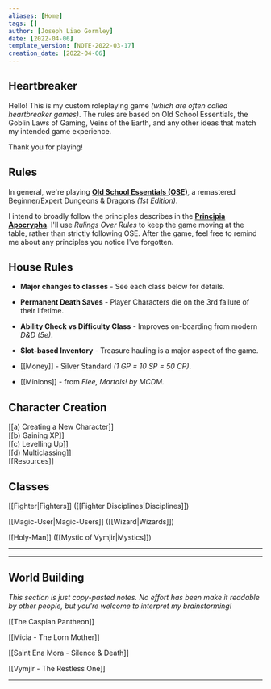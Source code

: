 ```yaml
---
aliases: [Home]
tags: []
author: [Joseph Liao Gormley]
date: [2022-04-06]
template_version: [NOTE-2022-03-17]
creation_date: [2022-04-06]
---
```

## Heartbreaker
Hello! This is my custom roleplaying game *(which are often called heartbreaker games)*. The rules are based on Old School Essentials, the Goblin Laws of Gaming, Veins of the Earth, and any other ideas that match my intended game experience.

Thank you for playing!

## Rules
In general, we're playing [**Old School Essentials (OSE)**](https://oldschoolessentials.necroticgnome.com/srd/), a remastered Beginner/Expert Dungeons & Dragons *(1st Edition)*.

I intend to broadly follow the principles describes in the [**Principia Apocrypha**](https://lithyscaphe.blogspot.com/p/principia-apocrypha.html). I'll use *Rulings Over Rules* to keep the game moving at the table, rather than strictly following OSE. After the game, feel free to remind me about any principles you notice I've forgotten.

## House Rules
- **Major changes to classes** - See each class below for details.
- **Permanent Death Saves** - Player Characters die on the 3rd failure of their lifetime.
- **Ability Check vs Difficulty Class** - Improves on-boarding from modern *D&D (5e)*.
- **Slot-based Inventory** - Treasure hauling is a major aspect of the game.

- [[Money]] - Silver Standard *(1 GP = 10 SP = 50 CP)*.
- [[Minions]] - from *Flee, Mortals! by MCDM.*

## Character Creation
[[a) Creating a New Character]]<br>[[b) Gaining XP]]<br>[[c) Levelling Up]]<br>[[d) Multiclassing]]<br>[[Resources]]

## Classes
[[Fighter|Fighters]] ([[Fighter Disciplines|Disciplines]])
<!-- Mystic, Gish, Thief, Face/Bard -->

[[Magic-User|Magic-Users]] ([[Wizard|Wizards]])

[[Holy-Man]] ([[Mystic of Vymjir|Mystics]])
<br>

___


___
## World Building
*This section is just copy-pasted notes. No effort has been make it readable by other people, but you're welcome to interpret my brainstorming!*

[[The Caspian Pantheon]]

[[Micia - The Lorn Mother]]

[[Saint Ena Mora - Silence & Death]]

[[Vymjir - The Restless One]]

---

